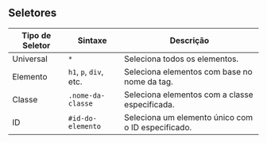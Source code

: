 ## Seletores

| Tipo de Seletor | Sintaxe | Descrição |
|---|---|---|
| Universal | `*` | Seleciona todos os elementos. |
| Elemento | `h1`, `p`, `div`, etc. | Seleciona elementos com base no nome da tag. |
| Classe | `.nome-da-classe` | Seleciona elementos com a classe especificada. |
| ID | `#id-do-elemento` | Seleciona um elemento único com o ID especificado. |
